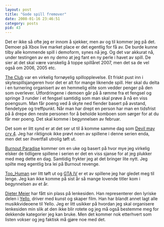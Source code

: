 ```yaml
---
layout: post
title: "Gode spill fremover"
date: 2008-01-16 23:46:51
category: posts
pid: 43
---
```

Det er ikke så ofte jeg er innom å sjekker, men av og til kommer jeg på det. Demoer på Xbox live market place er det egentlig for få av. De burde kunne tilby alle kommende spill i demoform, synes nå jeg. Og det var akkurat nå, under testingen av en ny demo at jeg fant en ny perle i havet av spill. De sier at det skal være vanskelig å toppe spillåret 2007, men det sa de vel også om 2006, 2005 etc. 

[The Club][1] var en virkelig fornøyelig spillopplevelse. Et friskt pust inn i skytespillsjangeren hvor det er alt for mange liknende spill. Her skal du delta i en turnering organisert av en hemmelig elite som vedder penger på den som overlever. Utfordringene i demoen går på å rømme fra et fengsel og springe 3 runder i et fengsel samtidig som man skal prøve å nå en viss poengsum. Man får poeng ved å skyte ned fiender basert på avstand, fiendetype og treffpunkt. Når man har drept en person har man en tidsfrist på å drepe den neste personen for å beholde komboen som sørger for at du får mer poeng. Det skal komme i begynnelsen av februar. 

Det som er litt synd er at det ser ut til å komme samme dag som [Devil may cry 4][2]. Jeg har riktignok ikke prøvt noen av spillene i denne serien enda, men det ser ihvertfall utrolig tøft ut. 

[Burnout Paradise][3] kommer om en uke og basert på hvor mye jeg virkelig elsker de tidligere spillene i serien er det en viss sjanse for at jeg plukker med meg dette en dag. Samtidig frykter jeg at det bringer lite nytt. Jeg spilte meg egentlig bra lei på Burnout revenge. 

[Too_Human][4] ser litt tøft ut og [GTA IV][5] er et av spillene jeg har gledet meg til lenge. Jeg kan ikke komme på sist år så mange lovende titler kom i begynnelsen av et år. 

[Dieter Meier][6] har fått sin plass på lenkesiden. Han representerer den lyriske delen i [Yello][7], driver med kunst og skaper film. Han har blandt annet lagt alle musikkvideoene til Yello. Jeg er litt usikker på hvordan jeg skal organisere lenkesiden min slik at den ikke blir rotete og jeg må også bestemme meg for dekkende kategorier jeg kan bruke. Men det kommer nok etterhvert som listen vokser og jeg faktisk må gjøre noe med det.

 [1]: http://en.wikipedia.org/wiki/The_Club_(video_game)
 [2]: http://en.wikipedia.org/wiki/Devil_may_cry_4
 [3]: http://en.wikipedia.org/wiki/Burnout_Paradise
 [4]: http://en.wikipedia.org/wiki/Too_Human
 [5]: http://en.wikipedia.org/wiki/Grand_Theft_Auto_IV
 [6]: http://www.dietermeier.com/
 [7]: http://en.wikipedia.org/wiki/Yello